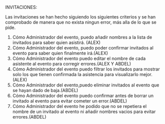 INVITACIONES:

Las invitaciones se han hecho siguiendo los siguientes criterios y se han comprobado de manera que no exista ningun error, más alla de lo que se pide.

1) Cómo Administrador del evento, puedo añadir nombres a la lista de invitados para saber quien asistirá. (ALEX)
1) Cómo Administrador del evento, puedo  poder confirmar invitados al evento para saber quien finalmente irá.(ALEX)
1) Cómo Administrador del evento puedo  editar el nombre de cada asistente al evento para corregir errores.(ALEX Y ABDEL)
1) Cómo Administrador del evento puedo filtrar los invitados para mostrar solo los que tienen confirmada la asistencia para visualizarlo mejor.(ALEX)
1) Cómo Administrador del evento,puedo  eliminar invitados al evento que se hayan dado de baja.(ABDEL)
1) Cómo Administrador del evento puedo  confirmar antes de borrar un invitado al evento para evitar cometer un error.(ABDEL)
1) Cómo Administrador del evento he podido que no se repetiera el nombre de un invitado al evento ni añadir nombres vacios para evitar errores.(ABDEL)

